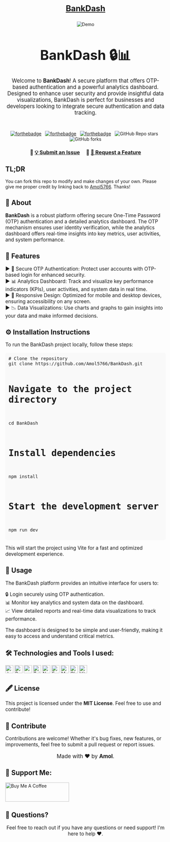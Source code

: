 <h2 align="center">
<p align="center" style="font-size: 1.2em;"><br/>
  <a href="https://bankdash-ochre.vercel.app/" target="_blank">BankDash</a>
</h2>
<div align="center">
  <img alt="Demo" src="public/meta.jpg" />
</div>

<h1 align="center" style="font-size: 3em;">BankDash 🔒📊</h1>
<p align="center" style="font-size: 1.2em;">
  Welcome to <strong>BankDash</strong>! A secure platform that offers OTP-based authentication and a powerful analytics dashboard. Designed to enhance user security and provide insightful data visualizations, BankDash is perfect for businesses and developers looking to integrate secure authentication and data tracking.
</p>

<br/>

<center>

[![forthebadge](https://forthebadge.com/images/badges/built-with-love.svg)](https://forthebadge.com) &nbsp;
[![forthebadge](https://forthebadge.com/images/badges/made-with-javascript.svg)](https://forthebadge.com) &nbsp;
[![forthebadge](https://forthebadge.com/images/badges/open-source.svg)](https://forthebadge.com) &nbsp;
![GitHub Repo stars](https://img.shields.io/github/stars/Amol5766/BankDash?color=blue&logo=github&style=for-the-badge) &nbsp;
![GitHub forks](https://img.shields.io/github/forks/Amol5766/BankDash?color=blue&logo=github&style=for-the-badge)
                
</center>

<h3 align="center">
    🔹
    <a href="https://github.com/Amol5766/BankDash/issues/new">💡 Submit an Issue</a> &nbsp; &nbsp;
    🔹
    <a href="https://github.com/Amol5766/BankDash/pulls">🚀 Request a Feature</a>
</h3>

## TL;DR

You can fork this repo to modify and make changes of your own. Please give me proper credit by linking back to [Amol5766](https://github.com/Amol5766/BankDash). Thanks!

<h2>🔐 About</h2>
<p style="font-size: 1.1em;">
  <strong>BankDash</strong> is a robust platform offering secure One-Time Password (OTP) authentication and a detailed analytics dashboard. The OTP mechanism ensures user identity verification, while the analytics dashboard offers real-time insights into key metrics, user activities, and system performance.
</p>

<h2>🌟 Features</h2>
<p align="left" style="font-size: 1.1em;">
  ▶ 🔑 Secure OTP Authentication: Protect user accounts with OTP-based login for enhanced security.</br>
  ▶ 📊 Analytics Dashboard: Track and visualize key performance indicators (KPIs), user activities, and system data in real time.</br>
  ▶ 📱 Responsive Design: Optimized for mobile and desktop devices, ensuring accessibility on any screen.</br>
  ▶ 📉 Data Visualizations: Use charts and graphs to gain insights into your data and make informed decisions.</br>
</p>

<h2>⚙️ Installation Instructions</h2>
<p style="font-size: 1.1em;">
  To run the BankDash project locally, follow these steps:
</p>
<pre style="background: #f9f9f9; border-radius: 5px; padding: 10px;">
# Clone the repository
git clone https://github.com/Amol5766/BankDash.git

# Navigate to the project directory
cd BankDash

# Install dependencies
npm install

# Start the development server
npm run dev
</pre>
<p style="font-size: 1.1em;">
  This will start the project using Vite for a fast and optimized development experience.
</p>

<h2>🚀 Usage</h2>
<p style="font-size: 1.1em;">
  The BankDash platform provides an intuitive interface for users to:
</p>
<p align="left" style="font-size: 1.1em;">
  🔒 Login securely using OTP authentication.</br>
  📊 Monitor key analytics and system data on the dashboard.</br>
  📈 View detailed reports and real-time data visualizations to track performance.
</p>
<p style="font-size: 1.1em;">
  The dashboard is designed to be simple and user-friendly, making it easy to access and understand critical metrics.
</p>

## 🛠️ Technologies and Tools I used:
<p>

<img alt="Javascript" src="https://img.shields.io/badge/JavaScript-323330?style=for-the-badge&logo=javascript&logoColor=F7DF1E"  height="25px"/>
<img alt="React" src="https://img.shields.io/badge/React-20232A?style=for-the-badge&logo=react&logoColor=61DAFB" height="25px"/>
<img alt="npm" src="https://img.shields.io/badge/NPM-%23000000.svg?style=for-the-badge&logo=npm&logoColor=white" height="25px"/>
<img alt="Tailwindcss" src="https://img.shields.io/badge/Tailwind_CSS-38B2AC?style=for-the-badge&logo=tailwind-css&logoColor=white" height="25px"/>
<img alt="Node.js" src="https://img.shields.io/badge/Node.js-339933?style=for-the-badge&logo=node.js&logoColor=white" height="25px"/>
<img alt="Express" src="https://img.shields.io/badge/Express-000000?style=for-the-badge&logo=express&logoColor=white" height="25px"/>
<img alt="MongoDB" src="https://img.shields.io/badge/MongoDB-47A248?style=for-the-badge&logo=mongodb&logoColor=white" height="25px"/>
<img alt="Chart.js" src="https://img.shields.io/badge/Chart.js-F7B93E?style=for-the-badge&logo=chart.js&logoColor=white" height="25px"/>
<img alt="Vite" src="https://img.shields.io/badge/Vite-%23646CFF.svg?style=for-the-badge&logo=vite&logoColor=white" height="25px"/>

                        
<h2>🖋 License</h2>
<p style="font-size: 1.1em;">
  This project is licensed under the <strong>MIT License</strong>. Feel free to use and contribute!
</p>

<h2>🙌 Contribute</h2>
<p style="font-size: 1.1em;">
  Contributions are welcome! Whether it's bug fixes, new features, or improvements, feel free to submit a pull request or report issues.
</p>

<p align="center" style="font-size: 1.2em;">Made with ❤️ by <strong>Amol</strong>.</p>

## 🤝 Support Me:

<a href="https://buymeacoffee.com/amol.m" target="_blank"><img src="https://cdn.buymeacoffee.com/buttons/v2/default-violet.png" alt="Buy Me A Coffee" height="60px" width="200px"></a>

<h2>📧 Questions?</h2>
<p align="center" style="font-size: 1.1em;">Feel free to reach out if you have any questions or need support! I'm here to help ❤️.</p>
